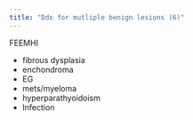 ```yaml
---
title: "Ddx for mutliple benign lesions (6)"
---
```

FEEMHI

- fibrous dysplasia
- enchondroma
- EG
- mets/myeloma
- hyperparathyoidoism
- Infection

